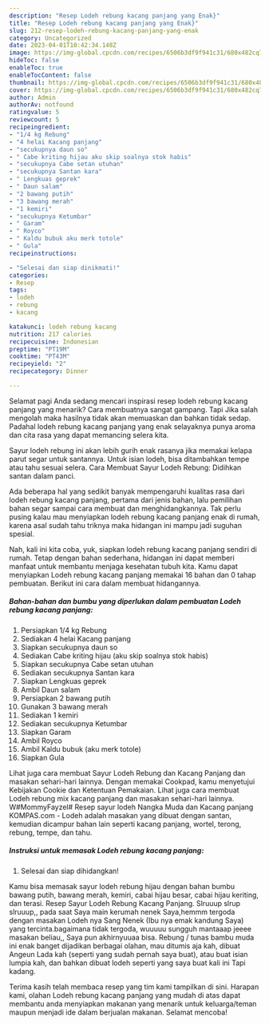 ```yaml
---
description: "Resep Lodeh rebung kacang panjang yang Enak}"
title: "Resep Lodeh rebung kacang panjang yang Enak}"
slug: 212-resep-lodeh-rebung-kacang-panjang-yang-enak
category: Uncategorized
date: 2023-04-01T10:42:34.148Z
image: https://img-global.cpcdn.com/recipes/6506b3df9f941c31/680x482cq70/lodeh-rebung-kacang-panjang-foto-resep-utama.jpg
hideToc: false
enableToc: true
enableTocContent: false
thumbnail: https://img-global.cpcdn.com/recipes/6506b3df9f941c31/680x482cq70/lodeh-rebung-kacang-panjang-foto-resep-utama.jpg
cover: https://img-global.cpcdn.com/recipes/6506b3df9f941c31/680x482cq70/lodeh-rebung-kacang-panjang-foto-resep-utama.jpg
author: Admin
authorAv: notfound
ratingvalue: 5
reviewcount: 5
recipeingredient:
- "1/4 kg Rebung"
- "4 helai Kacang panjang"
- "secukupnya daun so"
- " Cabe kriting hijau aku skip soalnya stok habis"
- "secukupnya Cabe setan utuhan"
- "secukupnya Santan kara"
- " Lengkuas geprek"
- " Daun salam"
- "2 bawang putih"
- "3 bawang merah"
- "1 kemiri"
- "secukupnya Ketumbar"
- " Garam"
- " Royco"
- " Kaldu bubuk aku merk totole"
- " Gula"
recipeinstructions:

- "Selesai dan siap dinikmati!"
categories:
- Resep
tags:
- lodeh
- rebung
- kacang

katakunci: lodeh rebung kacang 
nutrition: 217 calories
recipecuisine: Indonesian
preptime: "PT19M"
cooktime: "PT43M"
recipeyield: "2"
recipecategory: Dinner

---
```



Selamat pagi Anda sedang mencari inspirasi resep lodeh rebung kacang panjang yang menarik? Cara membuatnya sangat gampang. Tapi Jika salah mengolah maka hasilnya tidak akan memuaskan dan bahkan tidak sedap. Padahal lodeh rebung kacang panjang yang enak selayaknya punya aroma dan cita rasa yang dapat memancing selera kita.


Sayur lodeh rebung ini akan lebih gurih enak rasanya jika memakai kelapa parut segar untuk santannya. Untuk isian lodeh, bisa ditambahkan tempe atau tahu sesuai selera. Cara Membuat Sayur Lodeh Rebung: Didihkan santan dalam panci.

Ada beberapa hal yang sedikit banyak mempengaruhi kualitas rasa dari lodeh rebung kacang panjang, pertama dari jenis bahan, lalu pemilihan bahan segar sampai cara membuat dan menghidangkannya. Tak perlu pusing kalau mau menyiapkan lodeh rebung kacang panjang enak di rumah, karena asal sudah tahu triknya maka hidangan ini mampu jadi suguhan spesial.


Nah, kali ini kita coba, yuk, siapkan lodeh rebung kacang panjang sendiri di rumah. Tetap dengan bahan sederhana, hidangan ini dapat memberi manfaat untuk membantu menjaga kesehatan tubuh kita. Kamu dapat menyiapkan Lodeh rebung kacang panjang memakai 16 bahan dan 0 tahap pembuatan. Berikut ini cara dalam membuat hidangannya.

<!--inarticleads1-->

##### Bahan-bahan dan bumbu yang diperlukan dalam pembuatan Lodeh rebung kacang panjang:

1. Persiapkan 1/4 kg Rebung
1. Sediakan 4 helai Kacang panjang
1. Siapkan secukupnya daun so
1. Sediakan  Cabe kriting hijau (aku skip soalnya stok habis)
1. Siapkan secukupnya Cabe setan utuhan
1. Sediakan secukupnya Santan kara
1. Siapkan  Lengkuas geprek
1. Ambil  Daun salam
1. Persiapkan 2 bawang putih
1. Gunakan 3 bawang merah
1. Sediakan 1 kemiri
1. Sediakan secukupnya Ketumbar
1. Siapkan  Garam
1. Ambil  Royco
1. Ambil  Kaldu bubuk (aku merk totole)
1. Siapkan  Gula


Lihat juga cara membuat Sayur Lodeh Rebung dan Kacang Panjang dan masakan sehari-hari lainnya. Dengan memakai Cookpad, kamu menyetujui Kebijakan Cookie dan Ketentuan Pemakaian. Lihat juga cara membuat Lodeh rebung mix kacang panjang dan masakan sehari-hari lainnya. W#MommyFayzel# Resep sayur lodeh Nangka Muda dan Kacang panjang KOMPAS.com - Lodeh adalah masakan yang dibuat dengan santan, kemudian dicampur bahan lain seperti kacang panjang, wortel, terong, rebung, tempe, dan tahu. 

<!--inarticleads2-->

##### Instruksi untuk memasak Lodeh rebung kacang panjang:


1. Selesai dan siap dihidangkan!

Kamu bisa memasak sayur lodeh rebung hijau dengan bahan bumbu bawang putih, bawang merah, kemiri, cabai hijau besar, cabai hijau keriting, dan terasi. Resep Sayur Lodeh Rebung Kacang Panjang. Slruuup slrup slruuup,, pada saat Saya main kerumah nenek Saya,hemmm tergoda dengan masakan Lodeh nya Sang Nenek (Ibu nya emak kandung Saya) yang tercinta.bagaimana tidak tergoda, wuuuuu sungguh mantaaap jeeee masakan beliau,, Saya pun akhirnyuuaa bisa. Rebung / tunas bambu muda ini enak banget dijadikan berbagai olahan, mau ditumis aja kah, dibuat Angeun Lada kah (seperti yang sudah pernah saya buat), atau buat isian lumpia kah, dan bahkan dibuat lodeh seperti yang saya buat kali ini Tapi kadang. 

Terima kasih telah membaca resep yang tim kami tampilkan di sini. Harapan kami, olahan Lodeh rebung kacang panjang yang mudah di atas dapat membantu anda menyiapkan makanan yang menarik untuk keluarga/teman maupun menjadi ide dalam berjualan makanan. Selamat mencoba!
